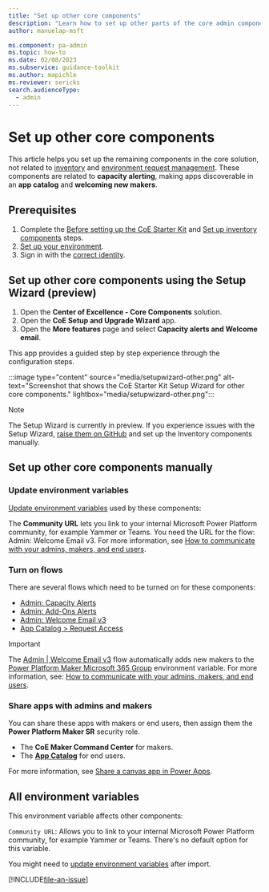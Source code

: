 ```yaml
---
title: "Set up other core components"
description: "Learn how to set up other parts of the core admin components solution of the Microsoft CoE Starter Kit."
author: manuelap-msft

ms.component: pa-admin
ms.topic: how-to
ms.date: 02/08/2023
ms.subservice: guidance-toolkit
ms.author: mapichle
ms.reviewer: sericks
search.audienceType: 
  - admin
---
```


# Set up other core components

This article helps you set up the remaining components in the core solution, not related to [inventory](setup-core-components.md) and [environment request management](setup-environment-components.md). These components are related to **capacity alerting**, making apps discoverable in an **app catalog** and **welcoming new makers**.

## Prerequisites

1. Complete the [Before setting up the CoE Starter Kit](setup.md) and [Set up inventory components](setup-core-components.md) steps.
1. [Set up your environment](setup.md#create-your-environments).
1. Sign in with the [correct identity](setup.md#which-identity-should-i-use-to-install-the-coe-starter-kit).

## Set up other core components using the Setup Wizard (preview)

1. Open the **Center of Excellence - Core Components** solution.
1. Open the **CoE Setup and Upgrade Wizard** app.
1. Open the **More features** page and select **Capacity alerts and Welcome email**.

This app provides a guided step by step experience through the configuration steps.

:::image type="content" source="media/setupwizard-other.png" alt-text="Screenshot that shows the CoE Starter Kit Setup Wizard for other core components." lightbox="media/setupwizard-other.png":::

> [!NOTE]
> The Setup Wizard is currently in preview. If you experience issues with the Setup Wizard, [raise them on GitHub](https://aka.ms/coe-starter-kit-issues) and set up the Inventory components manually.

## Set up other core components manually

### Update environment variables

[Update environment variables](faq.md#update-environment-variables) used by these components:

The **Community URL** lets you link to your internal Microsoft Power Platform community, for example Yammer or Teams. You need the URL for the flow: Admin: Welcome Email v3. For more information, see [How to communicate with your admins, makers, and end users](setup.md#whats-the-best-way-to-communicate-with-admins-makers-and-users).

### Turn on flows

There are several flows which need to be turned on for these components:  

- [Admin: Capacity Alerts](core-components.md)
- [Admin: Add-Ons Alerts](core-components.md)
- [Admin: Welcome Email v3](core-components.md)
- [App Catalog > Request Access](core-components.md)

> [!IMPORTANT]
> The [Admin | Welcome Email v3](core-components.md) flow automatically adds new makers to the [Power Platform Maker Microsoft 365 Group](setup-core-components.md#all-environment-variables) environment variable. For more information, see: [How to communicate with your admins, makers, and end users](setup.md#whats-the-best-way-to-communicate-with-admins-makers-and-users).

### Share apps with admins and makers

You can share these apps with makers or end users, then assign them the **Power Platform Maker SR** security role.

- The **CoE Maker Command Center** for makers.
- The [**App Catalog**](core-components.md#other-apps) for end users.

For more information, see [Share a canvas app in Power Apps](faq.md#share-an-app-from-a-production-environment).

## All environment variables

This environment variable affects other components:

`Community URL`: Allows you to link to your internal Microsoft Power Platform community, for example Yammer or Teams. There's no default option for this variable.

You might need to [update environment variables](faq.md#update-environment-variables) after import.

[!INCLUDE[file-an-issue](../../includes/file-issue.md)]

